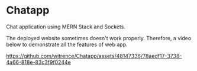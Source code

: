 # Chatapp
Chat application using MERN Stack and Sockets.



The deployed website sometimes doesn't work properly. Therefore, a video below to demonstrate all the features of web app. 

https://github.com/witrence/Chatapp/assets/48147336/78aedf17-3738-4a66-818e-83c3f9f0244e

